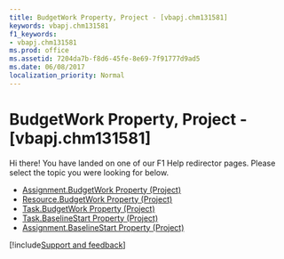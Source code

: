 ```yaml
---
title: BudgetWork Property, Project - [vbapj.chm131581]
keywords: vbapj.chm131581
f1_keywords:
- vbapj.chm131581
ms.prod: office
ms.assetid: 7204da7b-f8d6-45fe-8e69-7f91777d9ad5
ms.date: 06/08/2017
localization_priority: Normal
---
```



# BudgetWork Property, Project - [vbapj.chm131581]

Hi there! You have landed on one of our F1 Help redirector pages. Please select the topic you were looking for below.

- [Assignment.BudgetWork Property (Project)](https://msdn.microsoft.com/library/21c73cbb-4bca-1eea-4900-6e575cd298a7%28Office.15%29.aspx)
- [Resource.BudgetWork Property (Project)](https://msdn.microsoft.com/library/fc46fced-dd05-5c56-bdeb-7d50c3070500%28Office.15%29.aspx)
- [Task.BudgetWork Property (Project)](https://msdn.microsoft.com/library/de3735ad-c804-3ae5-e4c5-10d2a167b0fb%28Office.15%29.aspx)
- [Task.BaselineStart Property (Project)](https://msdn.microsoft.com/library/08304889-56e9-edfd-480a-f0119343c2d6%28Office.15%29.aspx)
- [Assignment.BaselineStart Property (Project)](https://msdn.microsoft.com/library/95586824-b281-cefd-c360-f8a951c86088%28Office.15%29.aspx)

[!include[Support and feedback](~/includes/feedback-boilerplate.md)]